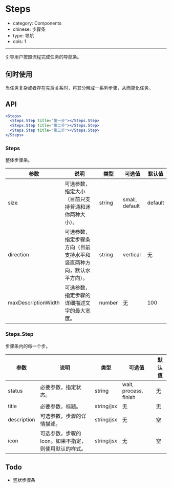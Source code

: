 # Steps

- category: Components
- chinese: 步骤条
- type: 导航
- cols: 1

---

引导用户按照流程完成任务的导航条。

## 何时使用

当任务复杂或者存在先后关系时，将其分解成一系列步骤，从而简化任务。

## API

```jsx
<Steps>
  <Steps.Step title="第一步"></Steps.Step>
  <Steps.Step title="第二步"></Steps.Step>
  <Steps.Step title="第三步"></Steps.Step>
</Steps>
```

### Steps

整体步骤条。

| 参数      | 说明                                     | 类型       |  可选值 |默认值 |
|-----------|------------------------------------------|------------|-------|--------|
|  size | 可选参数，指定大小（目前只支持普通和迷你两种大小）。 | string    |  small, default | default    |
|  direction | 可选参数，指定步骤条方向（目前支持水平和竖直两种方向，默认水平方向）。 | string    |  vertical |  无   |
|  maxDescriptionWidth | 可选参数，指定步骤的详细描述文字的最大宽度。 | number | 无 | 100 |

### Steps.Step

步骤条内的每一个步。

| 参数      | 说明                                     | 类型       |  可选值 |默认值 |
|-----------|------------------------------------------|------------|-------|--------|
|  status | 必要参数，指定状态。 | string    |  wait, process, finish | 无    |
|  title   | 必要参数，标题。 | string/jsx | 无 | 无     |
|  description | 可选参数，步骤的详情描述。 | string/jsx | 无 | 空  |
|  icon    | 可选参数，步骤的Icon。如果不指定，则使用默认的样式。 | string/jsx | 无  | 空 |

## Todo

* 竖状步骤条
